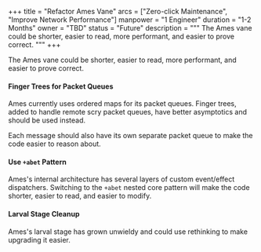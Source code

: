 +++
title = "Refactor Ames Vane"
arcs = ["Zero-click Maintenance", "Improve Network Performance"]
manpower = "1 Engineer"
duration = "1-2 Months"
owner = "TBD"
status = "Future"
description = """
The Ames vane could be shorter, easier to read, more performant, and easier to prove correct.
"""
+++

The Ames vane could be shorter, easier to read, more performant, and easier to prove correct.

#### Finger Trees for Packet Queues

Ames currently uses ordered maps for its packet queues.  Finger trees, added to handle remote scry packet queues, have better asymptotics and should be used instead.

Each message should also have its own separate packet queue to make the code easier to reason about.

#### Use `+abet` Pattern

Ames's internal architecture has several layers of custom event/effect dispatchers.  Switching to the `+abet` nested core pattern will make the code shorter, easier to read, and easier to modify.

#### Larval Stage Cleanup

Ames's larval stage has grown unwieldy and could use rethinking to make upgrading it easier.